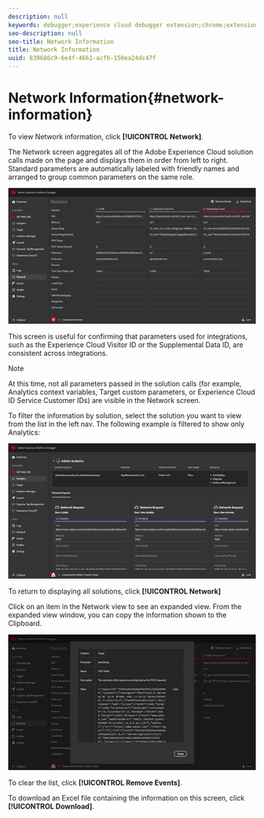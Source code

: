 ```yaml
---
description: null
keywords: debugger;experience cloud debugger extension;chrome;extension;network;information
seo-description: null
seo-title: Network Information
title: Network Information
uuid: 839686c9-6e4f-4661-acf6-150ea24dc47f
---
```


# Network Information{#network-information}

To view Network information, click **[!UICONTROL Network]**.

The Network screen aggregates all of the Adobe Experience Cloud solution calls made on the page and displays them in order from left to right. Standard parameters are automatically labeled with friendly names and arranged to group common parameters on the same role.

![](assets/network.jpg)

This screen is useful for confirming that parameters used for integrations, such as the Experience Cloud Visitor ID or the Supplemental Data ID, are consistent across integrations.

>[!NOTE]
>
>At this time, not all parameters passed in the solution calls (for example, Analytics context variables, Target custom parameters, or Experience Cloud ID Service Customer IDs) are visible in the Network screen.

To filter the information by solution, select the solution you want to view from the list in the left nav. The following example is filtered to show only Analytics:

![](assets/network-analytics.jpg)

To return to displaying all solutions, click **[!UICONTROL Network]**

Click on an item in the Network view to see an expanded view. From the expanded view window, you can copy the information shown to the Clipboard.

![](assets/network-expand.jpg)

<!--Use the icon at the top of each column to copy the server call URL to your clipboard, where you can paste it into another document for reference or debugging purposes.

![](assets/copy.jpg)-->

To clear the list, click **[!UICONTROL Remove Events]**.

To download an Excel file containing the information on this screen, click **[!UICONTROL Download]**.